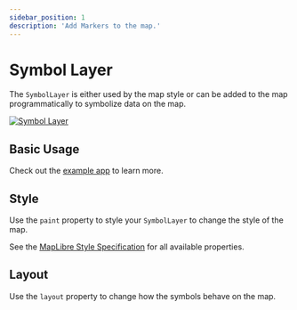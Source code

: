 ```yaml
---
sidebar_position: 1
description: 'Add Markers to the map.'
---
```


# Symbol Layer

The `SymbolLayer` is either used by the map style or can be added to the map
programmatically to symbolize data on the map.

[![Symbol Layer](/img/layers/symbol_layer.jpg)](https://flutter-maplibre.pages.dev/demo/#/layers/symbol)

## Basic Usage

Check out
the [example app](https://github.com/josxha/flutter-maplibre/blob/main/example/lib/layers_symbol_page.dart)
to learn more.

## Style

Use the `paint` property to style your `SymbolLayer` to change the style of the
map.

See
the [MapLibre Style Specification](https://maplibre.org/maplibre-style-spec/layers/#symbol)
for all available properties.

## Layout

Use the `layout` property to change how the symbols
behave on the map.